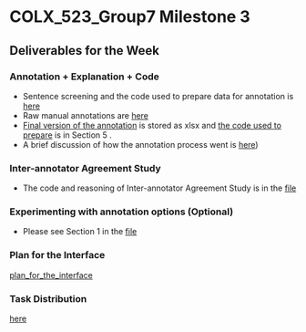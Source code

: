 # COLX_523_Group7 Milestone 3

## Deliverables for the Week

### Annotation + Explanation + Code

- Sentence screening and the code used to prepare data for annotation is [here](./sent_screening/README.md)
- Raw manual annotations are [here](./raw_manual_annotation/)
- [Final version of the annotation](./extracted_annotation.xlsx) is stored as xlsx and [the code used to prepare](interannotation_agreement_study.ipynb) is in Section 5 .
- A brief discussion of how the annotation process went is [here](./annotation_comments))

### Inter-annotator Agreement Study

- The code and reasoning of Inter-annotator Agreement Study is in the [file](./interannotation_agreement_study.ipynb)

### Experimenting with annotation options (Optional)

- Please see Section 1 in the [file](./interannotation_agreement_study.ipynb)

### Plan for the Interface
[plan_for_the_interface](plan_for_the_interface.md)

### Task Distribution
[here](COLX_523_Week_3.pdf)

